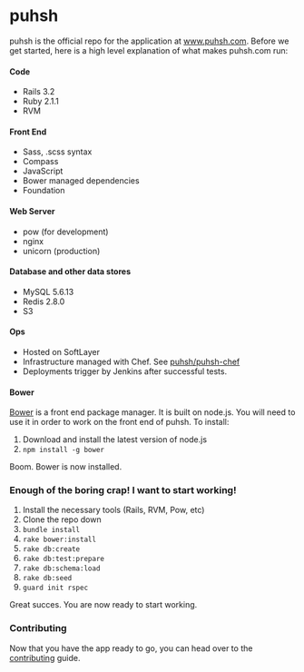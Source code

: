 puhsh
=====
puhsh is the official repo for the application at www.puhsh.com. Before we get started, here is a high level explanation of what makes puhsh.com run:

#### Code
* Rails 3.2
* Ruby 2.1.1
* RVM

#### Front End
* Sass, .scss syntax
* Compass
* JavaScript
* Bower managed dependencies
* Foundation

#### Web Server
* pow (for development)
* nginx
* unicorn (production)

#### Database and other data stores
* MySQL 5.6.13
* Redis 2.8.0
* S3

#### Ops
* Hosted on SoftLayer
* Infrastructure managed with Chef. See [puhsh/puhsh-chef](https://github.com/puhsh/puhsh-chef)
* Deployments trigger by Jenkins after successful tests.

#### Bower
[Bower](http://bower.io/) is a front end package manager. It is built on node.js. You will need to use it in order to work on the front end of puhsh. To install:

1. Download and install the latest version of node.js 
2. `npm install -g bower` 

Boom. Bower is now installed.

### Enough of the boring crap! I want to start working!

1. Install the necessary tools (Rails, RVM, Pow, etc)
2. Clone the repo down
3. `bundle install`
4. `rake bower:install`
5. `rake db:create`
6. `rake db:test:prepare`
7. `rake db:schema:load`
8. `rake db:seed`
9. `guard init rspec`

Great succes. You are now ready to start working.

### Contributing

Now that you have the app ready to go, you can head over to the [contributing](CONTRIBUTING.md) guide.

